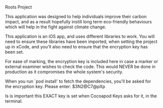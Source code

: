 Roots Project

This application was designed to help individuals improve their carbon impact, and as a result hopefully instill long term eco-friendly behaviours which will help in the fight against climate change.

This application is an iOS app, and uses different libraries to work. You will need to ensure these libraries have been imported, when setting the project up in xCode, and you'll also need to ensure that the encryption key has been set.

For ease of marking, the encryption key is included here in case a marker or external examiner wishes to check the code. This would NEVER be done in production as it compromises the whole system's security.

When you run `pod install' to fetch the dependencies, you'll be asked for the encryption key.
Please enter:
$3N2@C7@pXp

Is is important this EXACT key is set when Cocoapod Keys asks for it, in the terminal.


